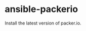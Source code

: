 # ansible-packerio

Install the latest version of packer.io.


<!-- vim: set ts=4 sw=4 et nofen: -->
